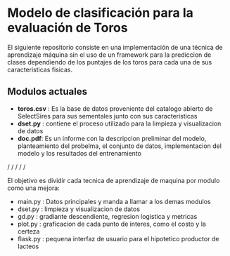 # Modelo de clasificación para la evaluación de Toros 
El siguiente repositorio consiste en una implementación de una técnica de aprendizaje máquina sin el uso de un framework para la prediccion de clases dependiendo de los puntajes de los toros para cada una de sus caracteristicas fisicas.

## Modulos actuales
- **toros.csv** : Es la base de datos proveniente del catalogo abierto de SelectSires para sus sementales junto con sus caracteristicas
- **dset.py** : contiene el proceso utilizado para la limpieza y visualizacion de datos
- **doc.pdf**: Es un informe con la descripcion preliminar del modelo, planteamiento del probelma, el conjunto de datos, implementacion del modelo y los resultados del entrenamiento

/
/
/
/
/

El objetivo es dividir cada tecnica de aprendizaje de maquina por modulo como una mejora:
- main.py : Datos principales y manda a llamar a los demas modulos
- dset.py : limpieza y visualizacion de datos
- gd.py : gradiante descendiente, regresion logistica y metricas
- plot.py : graficacion de cada punto de interes, como el costo y la certeza
- flask.py : pequena interfaz de usuario para el hipotetico productor de lacteos
